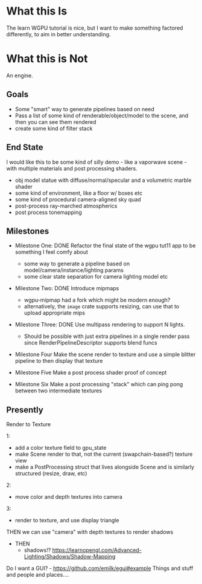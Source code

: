 # What this Is

The learn WGPU tutorial is nice, but I want to make something factored differently, to aim in better understanding.

# What this is Not

An engine.

## Goals

- Some "smart" way to generate pipelines based on need
- Pass a list of some kind of renderable/object/model to the scene, and then you can see them rendered
- create some kind of filter stack

## End State

I would like this to be some kind of silly demo - like a vaporwave scene - with multiple materials and post processing shaders.

- obj model statue with diffuse/normal/specular and a volumetric marble shader
- some kind of environment, like a floor w/ boxes etc
- some kind of procedural camera-aligned sky quad
- post-process ray-marched atmospherics
- post process tonemapping


## Milestones

- Milestone One: DONE
Refactor the final state of the wgpu tut11 app to be something I feel comfy about
	- some way to generate a pipeline based on model/camera/instance/lighting params
	- some clear state separation for camera lighting model etc

- Milestone Two: DONE
Introduce mipmaps
	- wgpu-mipmap had a fork which might be modern enough?
	- alternatively, the `image` crate supports resizing, can use that to upload appropriate mips

- Milestone Three: DONE
Use multipass rendering to support N lights.
	- Should be possible with just extra pipelines in a single render pass since RenderPipelineDescriptor supports blend funcs

- Milestone Four
Make the scene render to texture and use a simple blitter pipeline to then display that texture

- Milestone Five
Make a post process shader proof of concept

- Milestone Six
Make a post processing "stack" which can ping pong between two intermediate textures

## Presently

Render to Texture

1:
- add a color texture field to gpu_state
- make Scene render to that, not the current (swapchain-based?) texture view
- make a PostProcessing struct that lives alongside Scene and is similarly structured (resize, draw, etc)


2:
- move color and depth textures into camera

3:
- render to texture, and use display triangle

THEN we can use "camera" with depth textures to render shadows


- THEN
	- shadows!?
	https://learnopengl.com/Advanced-Lighting/Shadows/Shadow-Mapping

Do I want a GUI?
	- https://github.com/emilk/egui#example
Things and stuff and people and places....
